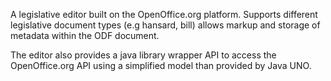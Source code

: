 A legislative editor built on the OpenOffice.org platform. Supports different legislative document types (e.g hansard, bill) allows markup and storage of metadata within the ODF document.

The editor also provides a java library wrapper API to access the OpenOffice.org API using a simplified model than provided by Java UNO.